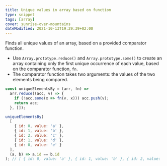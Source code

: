 ```yaml
---
title: Unique values in array based on function
type: snippet
tags: [array]
cover: sunrise-over-mountains
dateModified: 2021-10-13T19:29:39+02:00
---
```


Finds all unique values of an array, based on a provided comparator function.

- Use `Array.prototype.reduce()` and `Array.prototype.some()` to create an array containing only the first unique occurrence of each value, based on the comparator function, `fn`.
- The comparator function takes two arguments: the values of the two elements being compared.

```js
const uniqueElementsBy = (arr, fn) =>
  arr.reduce((acc, v) => {
    if (!acc.some(x => fn(v, x))) acc.push(v);
    return acc;
  }, []);
```

```js
uniqueElementsBy(
  [
    { id: 0, value: 'a' },
    { id: 1, value: 'b' },
    { id: 2, value: 'c' },
    { id: 1, value: 'd' },
    { id: 0, value: 'e' }
  ],
  (a, b) => a.id == b.id
); // [ { id: 0, value: 'a' }, { id: 1, value: 'b' }, { id: 2, value: 'c' } ]
```
